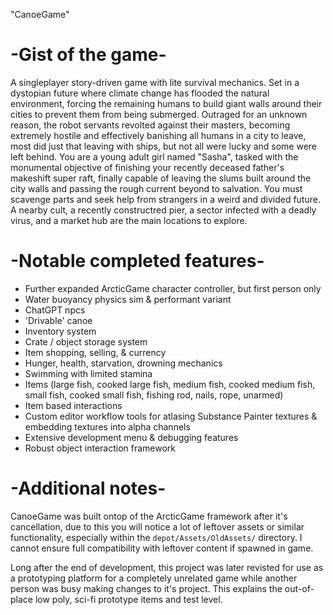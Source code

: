 "CanoeGame"

# -Gist of the game-
A singleplayer story-driven game with lite survival mechanics. Set in a dystopian future where climate change has flooded the natural environment, forcing the remaining humans to build giant walls around their cities to prevent them from being submerged. Outraged for an unknown reason, the robot servants revolted against their masters, becoming extremely hostile and effectively banishing all humans in a city to leave, most did just that leaving with ships, but not all were lucky and some were left behind. You are a young adult girl named "Sasha", tasked with the monumental objective of finishing your recently deceased father's makeshift super raft, finally capable of leaving the slums built around the city walls and passing the rough current beyond to salvation. You must scavenge parts and seek help from strangers in a weird and divided future. A nearby cult, a recently constructred pier, a sector infected with a deadly virus, and a market hub are the main locations to explore.

# -Notable completed features-
- Further expanded ArcticGame character controller, but first person only
- Water buoyancy physics sim & performant variant
- ChatGPT npcs
- 'Drivable' canoe
- Inventory system
- Crate / object storage system
- Item shopping, selling, & currency
- Hunger, health, starvation, drowning mechanics
- Swimming with limited stamina
- Items (large fish, cooked large fish, medium fish, cooked medium fish, small fish, cooked small fish, fishing rod, nails, rope, unarmed)
- Item based interactions
- Custom editor workflow tools for atlasing Substance Painter textures & embedding textures into alpha channels
- Extensive development menu & debugging features
- Robust object interaction framework

# -Additional notes-
CanoeGame was built ontop of the ArcticGame framework after it's cancellation, due to this you will notice a lot of leftover assets or similar functionality, especially within the `depot/Assets/OldAssets/` directory. I cannot ensure full compatibility with leftover content if spawned in game.

Long after the end of development, this project was later revisted for use as a prototyping platform for a completely unrelated game while another person was busy making changes to it's project. This explains the out-of-place low poly, sci-fi prototype items and test level.
